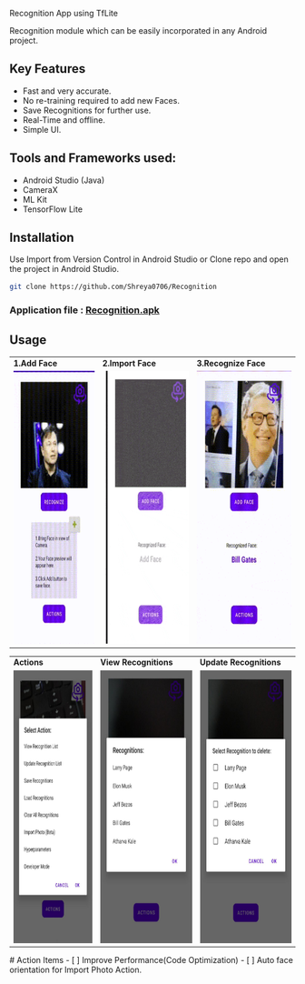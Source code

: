 Recognition App using TfLite

Recognition module which can be easily incorporated in any Android project.

## Key Features 
- Fast and very accurate.
- No re-training required to add new Faces.
- Save Recognitions for further use.
- Real-Time and offline.
- Simple UI.

## Tools and Frameworks used:
- Android Studio (Java)
- CameraX
- ML Kit
- TensorFlow Lite
## Installation

Use Import from Version Control in Android Studio or Clone repo and open the project in Android Studio.

```bash
git clone https://github.com/Shreya0706/Recognition
```
### Application file : [Recognition.apk]([https://drive.google.com/file/d/1ggOo4acHOodrdCP2MkfUv4DJlL_VDZH4/view?usp=sharing](https://drive.google.com/file/d/1yAspmBz7A5MiPI-iLp_c0e-CEkg3mQHb/view?usp=sharing))

## Usage
<table>
  <tr>
    <td><b>1.Add Face</b></td>
     <td><b>2.Import Face</b></td>
     <td><b>3.Recognize Face</b></td>
     
  </tr>
  <tr>
    <td><img src="demo/add_face.gif" width=270 height=480></td>
  <td><img src="demo/import photo.gif" width=270 height=480></td>
    <td><img src="demo/recognize_face.gif" width=270 height=480></td>
  
  </tr>
 </table>
 

 
 <table>
  <tr>
    <td><b>Actions</b></td>
     <td><b>View Recognitions</b></td>
     <td><b>Update Recognitions</b></td>
  </tr>
  <tr>
    <td><img src="demo/actions.jpeg" width=270 height=480></td>
    <td><img src="demo/view_reco.jpeg" width=270 height=480></td>
    <td><img src="demo/update_reco.jpeg" width=270 height=480></td>
  </tr>
 </table>
# Action Items
- [ ] Improve Performance(Code Optimization)
- [ ] Auto face orientation for Import Photo Action.

